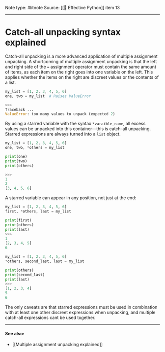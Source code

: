 Note type: #litnote
Source: [[📖 Effective Python]] item 13

---
# Catch-all unpacking syntax explained
Catch-all unpacking is a more advanced application of multiple assignment unpacking. A shortcoming of multiple assignment unpacking is that the left and right side of the `=` assignment operator must contain the same amount of items, as each item on the right goes into one variable on the left. This applies whether the items on the right are discreet values or the contents of a list.
```python
my_list = [1, 2, 3, 4, 5, 6]
one, two = my_list	# Raises ValueError

>>>
Traceback ...
ValueError: too many values to unpack (expected 2)
```

By using a starred variable with the syntax `*varaible_name`, all excess values can be unpacked into this container—this is catch-all unpacking. Starred expressions are always turned into a `list` object.
```python
my_list = [1, 2, 3, 4, 5, 6]
one, two, *others = my_list

print(one)
print(two)
print(others)

>>>
1
2
[3, 4, 5, 6]
```

A starred variable can appear in any position, not just at the end:
```python
my_list = [1, 2, 3, 4, 5, 6]
first, *others, last = my_list

print(first)
print(others)
print(last)
>>>
1
[2, 3, 4, 5]
6
```
```python
my_list = [1, 2, 3, 4, 5, 6]
*others, second_last, last = my_list

print(others)
print(second_last)
print(last)
>>>
[1, 2, 3, 4]
5
6
```

The only caveats are that starred expressions must be used in combination with at least one other discreet expressions when unpacking, and multiple catch-all expressions cant be used together.

---
#### See also:
- [[Multiple assignment unpacking explained]]